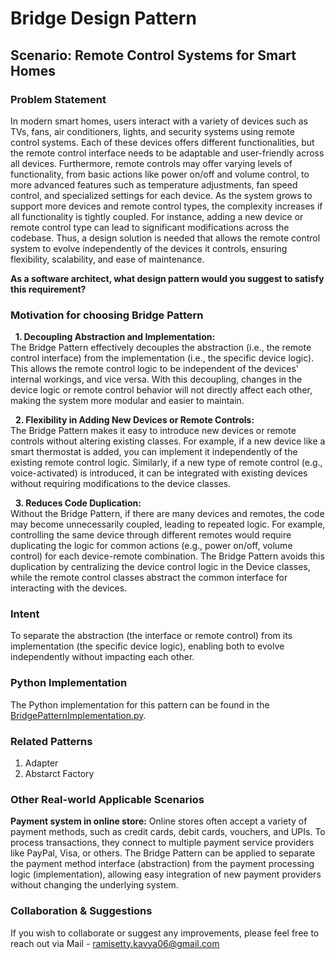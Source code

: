 # Bridge Design Pattern

## Scenario: Remote Control Systems for Smart Homes

### Problem Statement
In modern smart homes, users interact with a variety of devices such as TVs, fans, air conditioners, lights, and security systems using remote control systems. Each of these devices offers different functionalities, but the remote control interface needs to be adaptable and user-friendly across all devices. Furthermore, remote controls may offer varying levels of functionality, from basic actions like power on/off and volume control, to more advanced features such as temperature adjustments, fan speed control, and specialized settings for each device. As the system grows to support more devices and remote control types, the complexity increases if all functionality is tightly coupled. For instance, adding a new device or remote control type can lead to significant modifications across the codebase. Thus, a design solution is needed that allows the remote control system to evolve independently of the devices it controls, ensuring flexibility, scalability, and ease of maintenance. <br>

**As a software architect, what design pattern would you suggest to satisfy this requirement?**

### Motivation for choosing Bridge Pattern

&nbsp; **1. Decoupling Abstraction and Implementation:** <br>
The Bridge Pattern effectively decouples the abstraction (i.e., the remote control interface) from the implementation (i.e., the specific device logic). This allows the remote control logic to be independent of the devices' internal workings, and vice versa. With this decoupling, changes in the device logic or remote control behavior will not directly affect each other, making the system more modular and easier to maintain. <br>

&nbsp; **2. Flexibility in Adding New Devices or Remote Controls:**  <br>
The Bridge Pattern makes it easy to introduce new devices or remote controls without altering existing classes. For example, if a new device like a smart thermostat is added, you can implement it independently of the existing remote control logic. Similarly, if a new type of remote control (e.g., voice-activated) is introduced, it can be integrated with existing devices without requiring modifications to the device classes. <br>

&nbsp; **3. Reduces Code Duplication:** <br>
Without the Bridge Pattern, if there are many devices and remotes, the code may become unnecessarily coupled, leading to repeated logic. For example, controlling the same device through different remotes would require duplicating the logic for common actions (e.g., power on/off, volume control) for each device-remote combination. The Bridge Pattern avoids this duplication by centralizing the device control logic in the Device classes, while the remote control classes abstract the common interface for interacting with the devices. <br>

### Intent
To separate the abstraction (the interface or remote control) from its implementation (the specific device logic), enabling both to evolve independently without impacting each other.

### Python Implementation
The Python implementation for this pattern can be found in the [BridgePatternImplementation.py](https://github.com/kavya6697/DesignPatternsNotes/blob/main/Structural%20Design%20Patterns/BridgePatternImplementation.py).

### Related Patterns
1. Adapter <br>
2. Abstarct Factory <br>

### Other Real-world Applicable Scenarios

**Payment system in online store:** Online stores often accept a variety of payment methods, such as credit cards, debit cards, vouchers, and UPIs. To process transactions, they connect to multiple payment service providers like PayPal, Visa, or others. The Bridge Pattern can be applied to separate the payment method interface (abstraction) from the payment processing logic (implementation), allowing easy integration of new payment providers without changing the underlying system. <br>

### Collaboration & Suggestions 
If you wish to collaborate or suggest any improvements, please feel free to reach out via Mail - ramisetty.kavya06@gmail.com

